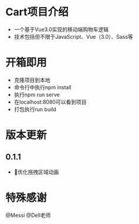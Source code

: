 # Cart项目介绍
- 一个基于Vue3.0实现的移动端购物车逻辑
- 技术包括但不限于JavaScript、Vue（3.0）、Sass等

# 开箱即用
- 克隆项目到本地
- 命令行中执行npm install
- 执行npm run serve
- 在localhost:8080可以看到项目
- 打包执行run build

# 版本更新
## 0.1.1 
- 🌟优化拖拽区域动画

# 特殊感谢
@Messi @Dell老师 
